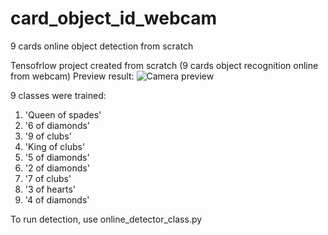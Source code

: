 # card_object_id_webcam
9 cards online object detection from scratch

Tensofrlow project created from scratch (9 cards object recognition online from webcam)
Preview result: 
![Camera preview](https://github.com/konstantin-suspitsyn/card_object_id_webcam/blob/main/cards_preview.gif "Camera preview")<br>

9 classes were trained:
  1. 'Queen of spades'
  2. '6 of diamonds'
  3. '9 of clubs'
  4. 'King of clubs'
  5. '5 of diamonds'
  6. '2 of diamonds'
  7. '7 of clubs'
  8. '3 of hearts'
  9. '4 of diamonds'

To run detection, use online_detector_class.py

